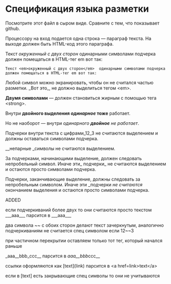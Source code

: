 # Спецификация языка разметки

Посмотрите этот файл в сыром виде. Сравните с тем, что показывает github.

Процессору на вход подается одна строка — параграф текста. 
На выходе должен быть HTML-код этого параграфа.

Текст _окруженный с двух сторон_  одинарными символами подчерка 
должен помещаться в HTML-тег em вот так:

`Текст <em>окруженный с двух сторон</em>  одинарными символами подчерка 
должен помещаться в HTML-тег em вот так:`

Любой символ можно экранировать, чтобы он не считался частью разметки. 
\_Вот это\_, не должно выделиться тегом \<em\>.

__Двумя символами__ — должен становиться жирным с помощью тега \<strong\>.

Внутри __двойного выделения _одинарное_ тоже__ работает.

Но не наоборот — внутри _одинарного __двойное__ не работает_.

Подчерки внутри текста c цифрами_12_3 не считаются выделением и должны оставаться символами подчерка.

__непарные _символы не считаются выделением.

За подчерками, начинающими выделение, должен следовать непробельный символ. Иначе эти_ подчерки_ не считаются выделением 
и остаются просто символами подчерка.

Подчерки, заканчивающие выделение, должны следовать за непробельным символом. Иначе эти _подчерки _не считаются_ окончанием выделения 
и остаются просто символами подчерка.

ADDED

если подчеркиваний более двух то они считаются просто текстом \_\_\_aaa\_\_\_ парсится в \_\_\_aaa\_\_\_

два символа \~\~ с обоих сторон делают текст зачеркнутым, аналогично подчеркиваниям не считается спец символом если 12\~\~3

при частичном перекрытии оставляем только тот тег, который начался раньше

\_aaa\_\_bbb\_ccc\_\_  парсится в <em>aaa\_\_bbb</em>ccc\_\_

ссылки оформляются как \[text\]\(link\) парсится в \<a href=link\>text\</a\>

если в \[text\] есть закрывающие спец символы то они не учитываются

